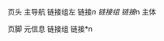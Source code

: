页头
    主导航
        链接组左
            链接*n
        链接组
            链接*n
主体
    
页脚
    元信息
    链接组
        链接*n